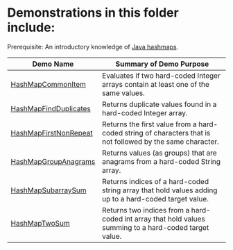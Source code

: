 # Demonstrations in this folder include:

Prerequisite: An introductory knowledge of [Java hashmaps](https://www.tutorialspoint.com/java/java_hashmap_class.htm).
  
| Demo Name | Summary of Demo Purpose |  
| ---------- | ---------- |  
| [HashMapCommonItem](https://github.com/chaseofthejungle/java-data-structure-leetcode-interview-questions/tree/main/hashes/HashMapCommonItem) | Evaluates if two hard-coded Integer arrays contain at least one of the same values. |  
| [HashMapFindDuplicates](https://github.com/chaseofthejungle/java-data-structure-leetcode-interview-questions/tree/main/hashes/HashMapFindDuplicates) | Returns duplicate values found in a hard-coded Integer array. |  
| [HashMapFirstNonRepeat](https://github.com/chaseofthejungle/java-data-structure-leetcode-interview-questions/tree/main/hashes/HashMapFirstNonRepeat) | Returns the first value from a hard-coded string of characters that is not followed by the same character. |  
| [HashMapGroupAnagrams](https://github.com/chaseofthejungle/java-data-structure-leetcode-interview-questions/tree/main/hashes/HashMapGroupAnagrams) | Returns values (as groups) that are anagrams from a hard-coded String array. |  
| [HashMapSubarraySum](https://github.com/chaseofthejungle/java-data-structure-leetcode-interview-questions/tree/main/hashes/HashMapSubarraySum) | Returns indices of a hard-coded string array that hold values adding up to a hard-coded target value. |  
| [HashMapTwoSum](https://github.com/chaseofthejungle/java-data-structure-leetcode-interview-questions/tree/main/hashes/HashMapTwoSum) | Returns two indices from a hard-coded int array that hold values summing to a hard-coded target value. |  
